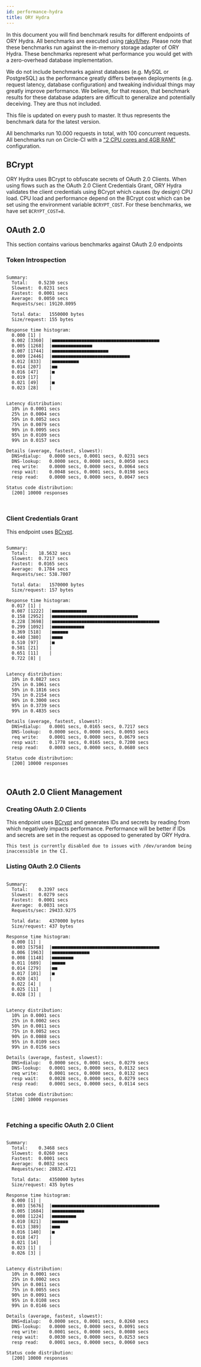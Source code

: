 ```yaml
---
id: performance-hydra
title: ORY Hydra
---
```


In this document you will find benchmark results for different endpoints of ORY Hydra. All benchmarks are executed
using [rakyll/hey](https://github.com/rakyll/hey). Please note that these benchmarks run against the in-memory storage
adapter of ORY Hydra. These benchmarks represent what performance you would get with a zero-overhead database implementation.

We do not include benchmarks against databases (e.g. MySQL or PostgreSQL) as the performance greatly differs between
deployments (e.g. request latency, database configuration) and tweaking individual things may greatly improve performance.
We believe, for that reason, that benchmark results for these database adapters are difficult to generalize and potentially
deceiving. They are thus not included.

This file is updated on every push to master. It thus represents the benchmark data for the latest version.

All benchmarks run 10.000 requests in total, with 100 concurrent requests. All benchmarks run on Circle-CI with a
["2 CPU cores and 4GB RAM"](https://support.circleci.com/hc/en-us/articles/360000489307-Why-do-my-tests-take-longer-to-run-on-CircleCI-than-locally-)
configuration.

## BCrypt

ORY Hydra uses BCrypt to obfuscate secrets of OAuth 2.0 Clients. When using flows such as the OAuth 2.0 Client Credentials
Grant, ORY Hydra validates the client credentials using BCrypt which causes (by design) CPU load. CPU load and performance
depend on the BCrypt cost which can be set using the environment variable `BCRYPT_COST`. For these benchmarks,
we have set `BCRYPT_COST=8`.

## OAuth 2.0

This section contains various benchmarks against OAuth 2.0 endpoints

### Token Introspection

```

Summary:
  Total:	0.5230 secs
  Slowest:	0.0231 secs
  Fastest:	0.0001 secs
  Average:	0.0050 secs
  Requests/sec:	19120.8095
  
  Total data:	1550000 bytes
  Size/request:	155 bytes

Response time histogram:
  0.000 [1]	|
  0.002 [3360]	|■■■■■■■■■■■■■■■■■■■■■■■■■■■■■■■■■■■■■■■■
  0.005 [1268]	|■■■■■■■■■■■■■■■
  0.007 [1744]	|■■■■■■■■■■■■■■■■■■■■■
  0.009 [2446]	|■■■■■■■■■■■■■■■■■■■■■■■■■■■■■
  0.012 [833]	|■■■■■■■■■■
  0.014 [207]	|■■
  0.016 [47]	|■
  0.019 [17]	|
  0.021 [49]	|■
  0.023 [28]	|


Latency distribution:
  10% in 0.0001 secs
  25% in 0.0004 secs
  50% in 0.0052 secs
  75% in 0.0079 secs
  90% in 0.0095 secs
  95% in 0.0109 secs
  99% in 0.0157 secs

Details (average, fastest, slowest):
  DNS+dialup:	0.0000 secs, 0.0001 secs, 0.0231 secs
  DNS-lookup:	0.0000 secs, 0.0000 secs, 0.0050 secs
  req write:	0.0000 secs, 0.0000 secs, 0.0064 secs
  resp wait:	0.0048 secs, 0.0001 secs, 0.0198 secs
  resp read:	0.0000 secs, 0.0000 secs, 0.0047 secs

Status code distribution:
  [200]	10000 responses



```

### Client Credentials Grant

This endpoint uses [BCrypt](#bcrypt).

```

Summary:
  Total:	18.5632 secs
  Slowest:	0.7217 secs
  Fastest:	0.0165 secs
  Average:	0.1784 secs
  Requests/sec:	538.7007
  
  Total data:	1570000 bytes
  Size/request:	157 bytes

Response time histogram:
  0.017 [1]	|
  0.087 [1222]	|■■■■■■■■■■■■■
  0.158 [2952]	|■■■■■■■■■■■■■■■■■■■■■■■■■■■■■■■■
  0.228 [3698]	|■■■■■■■■■■■■■■■■■■■■■■■■■■■■■■■■■■■■■■■■
  0.299 [1092]	|■■■■■■■■■■■■
  0.369 [518]	|■■■■■■
  0.440 [380]	|■■■■
  0.510 [97]	|■
  0.581 [21]	|
  0.651 [11]	|
  0.722 [8]	|


Latency distribution:
  10% in 0.0827 secs
  25% in 0.1061 secs
  50% in 0.1816 secs
  75% in 0.2154 secs
  90% in 0.3000 secs
  95% in 0.3739 secs
  99% in 0.4835 secs

Details (average, fastest, slowest):
  DNS+dialup:	0.0001 secs, 0.0165 secs, 0.7217 secs
  DNS-lookup:	0.0000 secs, 0.0000 secs, 0.0093 secs
  req write:	0.0001 secs, 0.0000 secs, 0.0679 secs
  resp wait:	0.1778 secs, 0.0165 secs, 0.7200 secs
  resp read:	0.0003 secs, 0.0000 secs, 0.0680 secs

Status code distribution:
  [200]	10000 responses



```

## OAuth 2.0 Client Management

### Creating OAuth 2.0 Clients

This endpoint uses [BCrypt](#bcrypt) and generates IDs and secrets by reading from  which negatively impacts
performance. Performance will be better if IDs and secrets are set in the request as opposed to generated by ORY Hydra.

```
This test is currently disabled due to issues with /dev/urandom being inaccessible in the CI.
```

### Listing OAuth 2.0 Clients

```

Summary:
  Total:	0.3397 secs
  Slowest:	0.0279 secs
  Fastest:	0.0001 secs
  Average:	0.0031 secs
  Requests/sec:	29433.9275
  
  Total data:	4370000 bytes
  Size/request:	437 bytes

Response time histogram:
  0.000 [1]	|
  0.003 [5758]	|■■■■■■■■■■■■■■■■■■■■■■■■■■■■■■■■■■■■■■■■
  0.006 [1963]	|■■■■■■■■■■■■■■
  0.008 [1148]	|■■■■■■■■
  0.011 [689]	|■■■■■
  0.014 [279]	|■■
  0.017 [101]	|■
  0.020 [43]	|
  0.022 [4]	|
  0.025 [11]	|
  0.028 [3]	|


Latency distribution:
  10% in 0.0001 secs
  25% in 0.0002 secs
  50% in 0.0011 secs
  75% in 0.0052 secs
  90% in 0.0088 secs
  95% in 0.0109 secs
  99% in 0.0156 secs

Details (average, fastest, slowest):
  DNS+dialup:	0.0000 secs, 0.0001 secs, 0.0279 secs
  DNS-lookup:	0.0001 secs, 0.0000 secs, 0.0132 secs
  req write:	0.0001 secs, 0.0000 secs, 0.0132 secs
  resp wait:	0.0028 secs, 0.0000 secs, 0.0279 secs
  resp read:	0.0001 secs, 0.0000 secs, 0.0114 secs

Status code distribution:
  [200]	10000 responses



```

### Fetching a specific OAuth 2.0 Client

```

Summary:
  Total:	0.3468 secs
  Slowest:	0.0260 secs
  Fastest:	0.0001 secs
  Average:	0.0032 secs
  Requests/sec:	28832.4721
  
  Total data:	4350000 bytes
  Size/request:	435 bytes

Response time histogram:
  0.000 [1]	|
  0.003 [5676]	|■■■■■■■■■■■■■■■■■■■■■■■■■■■■■■■■■■■■■■■■
  0.005 [1684]	|■■■■■■■■■■■■
  0.008 [1224]	|■■■■■■■■■
  0.010 [821]	|■■■■■■
  0.013 [389]	|■■■
  0.016 [140]	|■
  0.018 [47]	|
  0.021 [14]	|
  0.023 [1]	|
  0.026 [3]	|


Latency distribution:
  10% in 0.0001 secs
  25% in 0.0002 secs
  50% in 0.0011 secs
  75% in 0.0055 secs
  90% in 0.0091 secs
  95% in 0.0108 secs
  99% in 0.0146 secs

Details (average, fastest, slowest):
  DNS+dialup:	0.0000 secs, 0.0001 secs, 0.0260 secs
  DNS-lookup:	0.0000 secs, 0.0000 secs, 0.0091 secs
  req write:	0.0001 secs, 0.0000 secs, 0.0080 secs
  resp wait:	0.0030 secs, 0.0000 secs, 0.0253 secs
  resp read:	0.0001 secs, 0.0000 secs, 0.0060 secs

Status code distribution:
  [200]	10000 responses



```
